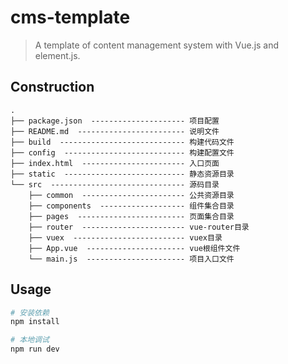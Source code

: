# cms-template
> A template of content management system with Vue.js and element.js.

## Construction
```
.
├── package.json  --------------------- 项目配置
├── README.md  ------------------------ 说明文件
├── build  ---------------------------- 构建代码文件
├── config  --------------------------- 构建配置文件
├── index.html  ----------------------- 入口页面
├── static  --------------------------- 静态资源目录
└── src  ------------------------------ 源码目录
    ├── common  ----------------------- 公共资源目录
    ├── components  ------------------- 组件集合目录
    ├── pages  ------------------------ 页面集合目录
    ├── router  ----------------------- vue-router目录
    ├── vuex  ------------------------- vuex目录
    ├── App.vue  ---------------------- vue根组件文件
    └── main.js  ---------------------- 项目入口文件
```

## Usage
``` bash
# 安装依赖
npm install

# 本地调试
npm run dev
```